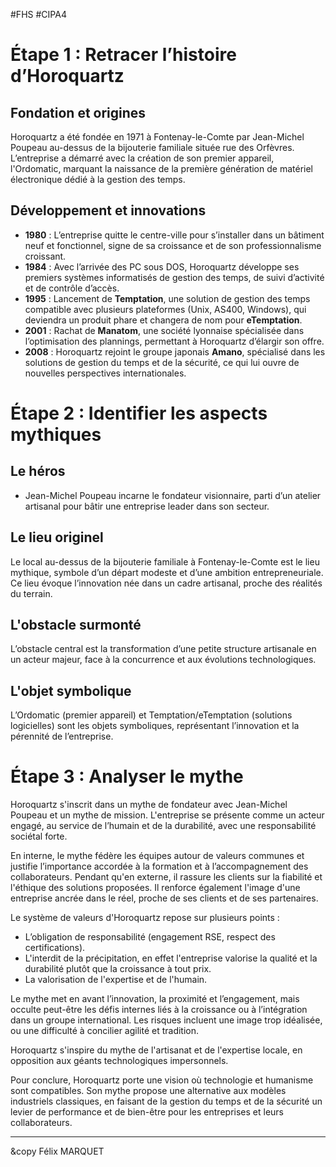 #FHS #CIPA4 

# Étape 1 : Retracer l’histoire d’Horoquartz

## Fondation et origines
Horoquartz a été fondée en 1971 à Fontenay-le-Comte par Jean-Michel Poupeau au-dessus de la bijouterie familiale située rue des Orfèvres. L’entreprise a démarré avec la création de son premier appareil, l'Ordomatic, marquant la naissance de la première génération de matériel électronique dédié à la gestion des temps.

## Développement et innovations
- **1980** : L’entreprise quitte le centre-ville pour s’installer dans un bâtiment neuf et fonctionnel, signe de sa croissance et de son professionnalisme croissant.
- **1984** : Avec l’arrivée des PC sous DOS, Horoquartz développe ses premiers systèmes informatisés de gestion des temps, de suivi d’activité et de contrôle d’accès.
- **1995** : Lancement de **Temptation**, une solution de gestion des temps compatible avec plusieurs plateformes (Unix, AS400, Windows), qui deviendra un produit phare et changera de nom pour **eTemptation**.
- **2001** : Rachat de **Manatom**, une société lyonnaise spécialisée dans l’optimisation des plannings, permettant à Horoquartz d’élargir son offre.
- **2008** : Horoquartz rejoint le groupe japonais **Amano**, spécialisé dans les solutions de gestion du temps et de la sécurité, ce qui lui ouvre de nouvelles perspectives internationales.

# Étape 2 : Identifier les aspects mythiques
## Le héros
- Jean-Michel Poupeau incarne le fondateur visionnaire, parti d’un atelier artisanal pour bâtir une entreprise leader dans son secteur.

## Le lieu originel
Le local au-dessus de la bijouterie familiale à Fontenay-le-Comte est le lieu mythique, symbole d’un départ modeste et d’une ambition entrepreneuriale. Ce lieu évoque l’innovation née dans un cadre artisanal, proche des réalités du terrain.

## L'obstacle surmonté
L’obstacle central est la transformation d’une petite structure artisanale en un acteur majeur, face à la concurrence et aux évolutions technologiques.

## L'objet symbolique
L’Ordomatic (premier appareil) et Temptation/eTemptation (solutions logicielles) sont les objets symboliques, représentant l’innovation et la pérennité de l’entreprise.

# Étape 3 : Analyser le mythe
Horoquartz s'inscrit dans un mythe de fondateur avec Jean-Michel Poupeau et un mythe de mission. L'entreprise se présente comme un acteur engagé, au service de l’humain et de la durabilité, avec une responsabilité sociétal forte. 

En interne, le mythe fédère les équipes autour de valeurs communes et justifie l’importance accordée à la formation et à l’accompagnement des collaborateurs. Pendant qu'en externe, il rassure les clients sur la fiabilité et l'éthique des solutions proposées. Il renforce également l'image d'une entreprise ancrée dans le réel, proche de ses clients et de ses partenaires.

Le système de valeurs d'Horoquartz repose sur plusieurs points :
- L’obligation de responsabilité (engagement RSE, respect des certifications).
- L'interdit de la précipitation, en effet l'entreprise valorise la qualité et la durabilité plutôt que la croissance à tout prix.
- La valorisation de l'expertise et de l'humain.

Le mythe met en avant l’innovation, la proximité et l’engagement, mais occulte peut-être les défis internes liés à la croissance ou à l’intégration dans un groupe international. Les risques incluent une image trop idéalisée, ou une difficulté à concilier agilité et tradition.

Horoquartz s'inspire du mythe de l'artisanat et de l'expertise locale, en opposition aux géants technologiques impersonnels.

Pour conclure, Horoquartz porte une vision où technologie et humanisme sont compatibles. Son mythe propose une alternative aux modèles industriels classiques, en faisant de la gestion du temps et de la sécurité un levier de performance et de bien-être pour les entreprises et leurs collaborateurs.

---

&copy Félix MARQUET